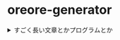 # oreore-generator


<details><summary>すごく長い文章とかプログラムとか</summary><div>

```python
print('Hello world!')
```　
</div></details>
